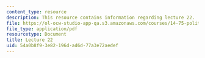 ```yaml
---
content_type: resource
description: This resource contains information regarding lecture 22.
file: https://ol-ocw-studio-app-qa.s3.amazonaws.com/courses/14-75-political-economy-and-economic-development-fall-2012/54a0b8f93e82196dad6d77a3e72aedef_MIT14_75F12_Lec22.pdf
file_type: application/pdf
resourcetype: Document
title: Lecture 22
uid: 54a0b8f9-3e82-196d-ad6d-77a3e72aedef
---
```

